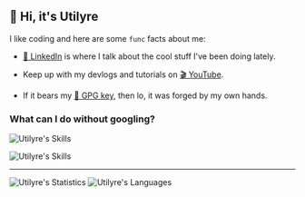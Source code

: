 ## 👋 Hi, it's Utilyre

I like coding and here are some `func` facts about me:

- [💬 LinkedIn][linkedin] is where I talk about the cool stuff I've been doing lately.

- Keep up with my devlogs and tutorials on [🎬 YouTube][youtube].

- If it bears my [🔑 GPG key][gpg], then lo, it was forged by my own hands.

[linkedin]: https://linkedin.com/in/amirabbas-fazelinia
[youtube]: https://youtube.com/@utilyre
[gpg]: https://github.com/utilyre.gpg

### What can I do without googling?

![Utilyre's Skills][skills1]

![Utilyre's Skills][skills2]

[skills1]: https://skillicons.dev/icons?i=unity,cs,cpp,lua,go
[skills2]: https://skillicons.dev/icons?i=cmake,bash,docker,githubactions

---

![Utilyre's Statistics][stats]
![Utilyre's Languages][languages]

[stats]: https://github-readme-stats.vercel.app/api?username=utilyre&count_private=true&theme=gruvbox&show_icons=true&hide_border=true
[languages]: https://github-readme-stats.vercel.app/api/top-langs?username=utilyre&langs_count=8&layout=compact&theme=gruvbox&hide_border=true
